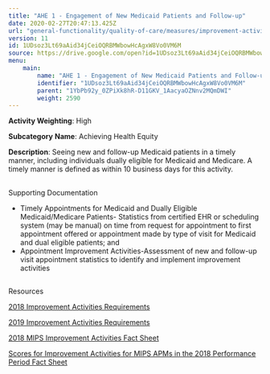 ```yaml
---
title: "AHE 1 - Engagement of New Medicaid Patients and Follow-up"
date: 2020-02-27T20:47:13.425Z
url: "general-functionality/quality-of-care/measures/improvement-activities-measures/2018-improvement-acti_112.html"
version: 11
id: 1UDsoz3Lt69aAid34jCeiOQRBMWbowHcAgxW8Vo0VM6M
source: https://drive.google.com/open?id=1UDsoz3Lt69aAid34jCeiOQRBMWbowHcAgxW8Vo0VM6M
menu:
    main:
        name: "AHE 1 - Engagement of New Medicaid Patients and Follow-up"
        identifier: "1UDsoz3Lt69aAid34jCeiOQRBMWbowHcAgxW8Vo0VM6M"
        parent: "1YbPb92y_0ZPiXk8hR-D11GKV_1AacyaOZNnv2MQmDWI"
        weight: 2590
---
```









**Activity Weighting**: High

**Subcategory** **Name**: Achieving Health Equity

**Description**: Seeing new and follow-up Medicaid patients in a timely manner, including individuals dually eligible for Medicaid and Medicare. A timely manner is defined as within 10 business days for this activity.







## 

Supporting Documentation

* Timely Appointments for Medicaid and Dually Eligible Medicaid/Medicare Patients- Statistics from certified EHR or scheduling system (may be manual) on time from request for appointment to first appointment offered or appointment made by type of visit for Medicaid and dual eligible patients; and
* Appointment Improvement Activities-Assessment of new and follow-up visit appointment statistics to identify and implement improvement activities 





## 

Resources

[2018 Improvement Activities Requirements](https://qpp.cms.gov/mips/improvement-activities?py=2018)

[2019 Improvement Activities Requirements](https://qpp.cms.gov/mips/improvement-activities?py=2019)

[2018 MIPS Improvement Activities Fact Sheet](https://qpp.cms.gov/resource/2018%20MIPS%20Improvement%20Activities%20Fact%20Sheet)

[Scores for Improvement Activities for MIPS APMs in the 2018 Performance Period Fact Sheet](https://qpp.cms.gov/resource/2018%20MIPS%20APMs%20improvement%20Activities%20scores%20fact%20sheet)

